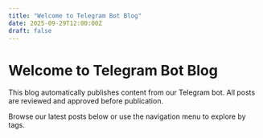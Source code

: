 ```yaml
---
title: "Welcome to Telegram Bot Blog"
date: 2025-09-29T12:00:00Z
draft: false
---
```


# Welcome to Telegram Bot Blog

This blog automatically publishes content from our Telegram bot. All posts are reviewed and approved before publication.

Browse our latest posts below or use the navigation menu to explore by tags.